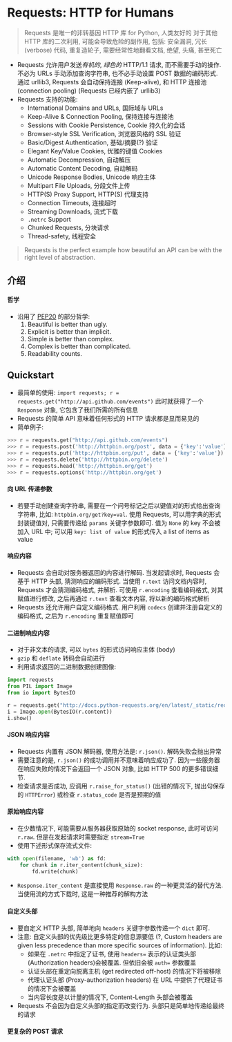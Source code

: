# Requests: HTTP for Humans

> Requests 是唯一的非转基因 HTTP 库 for Python, 人类友好的
对于其他 HTTP 库的二次利用, 可能会导致危险的副作用, 包括: 安全漏洞, 冗长 (verbose) 代码, 重复造轮子, 需要经常性地翻看文档, 绝望, 头痛, 甚至死亡

- Requests 允许用户发送*有机的*, *绿色的* HTTP/1.1 请求, 而不需要手动的操作. 不必为 URLs 手动添加查询字符串, 也不必手动设置 POST 数据的编码形式. 通过 urllib3, Requests 会自动保持连接 (Keep-alive), 和 HTTP 连接池 (connection pooling) (Requests 已经内嵌了 urllib3)
- Requests 支持的功能:
    - International Domains and URLs, 国际域与 URLs
    - Keep-Alive & Connection Pooling, 保持连接与连接池
    - Sessions with Cookie Persistence, Cookie 持久化的会话
    - Browser-style SSL Verification, 浏览器风格的 SSL 验证
    - Basic/Digest Authentication, 基础/摘要(?) 验证
    - Elegant Key/Value Cookies, 优雅的键值 Cookies
    - Automatic Decompression, 自动解压
    - Automatic Content Decoding, 自动解码
    - Unicode Response Bodies, Unicode 响应主体
    - Multipart File Uploads, 分段文件上传
    - HTTP(S) Proxy Support, HTTP(S) 代理支持
    - Connection Timeouts, 连接超时
    - Streaming Downloads, 流式下载
    - `.netrc` Support
    - Chunked Requests, 分块请求
    - Thread-safety, 线程安全

> Requests is the perfect example how beautiful an API can be with the right level of abstraction.

## 介绍

#### 哲学

- 沿用了 [PEP20](https://www.python.org/dev/peps/pep-0020/) 的部分哲学:
    1. Beautiful is better than ugly.
    2. Explicit is better than implicit.
    3. Simple is better than complex.
    4. Complex is better than complicated.
    5. Readability counts.

## Quickstart

- 最简单的使用: `import requests; r = requests.get("http://api.github.com/events")` 此时就获得了一个 `Response` 对象, 它包含了我们所需的所有信息
- Requests 的简单 API 意味着任何形式的 HTTP 请求都是显而易见的
- 简单例子:

```python
>>> r = requests.get("http://api.github.com/events")
>>> r = requests.post('http://httpbin.org/post', data = {'key':'value'})
>>> r = requests.put('http://httpbin.org/put', data = {'key':'value'})
>>> r = requests.delete('http://httpbin.org/delete')
>>> r = requests.head('http://httpbin.org/get')
>>> r = requests.options('http://httpbin.org/get')
```

#### 向 URL 传递参数

- 若要手动创建查询字符串, 需要在一个问号标记之后以键值对的形式给出查询字符串, 比如: `httpbin.org/get?key=val`. 使用 Requests, 可以用字典的形式封装键值对, 只需要传递给 `params` 关键字参数即可. 值为 `None` 的 key 不会被加入 URL 中; 可以用 `key: list of value` 的形式传入 a list of items as value

#### 响应内容

- Requests 会自动对服务器返回的内容进行解码. 当发起请求时, Requests 会基于 HTTP 头部, 猜测响应的编码形式. 当使用 `r.text` 访问文档内容时, Requests 才会猜测编码格式, 并解析. 可使用 `r.encoding` 查看编码格式, 对其赋值进行修改, 之后再通过 `r.text` 查看文本内容, 将以新的编码格式解析
- Requests 还允许用户自定义编码格式. 用户利用 `codecs` 创建并注册自定义的编码格式, 之后为 `r.encoding` 重复赋值即可

#### 二进制响应内容

- 对于非文本的请求, 可以 `bytes` 的形式访问响应主体 (body)
- `gzip` 和 `deflate` 转码会自动进行
- 利用请求返回的二进制数据创建图像:

```python
import requests
from PIL import Image
from io import BytesIO

r = requests.get("http://docs.python-requests.org/en/latest/_static/requests-sidebar.png")
i = Image.open(BytesIO(r.content))
i.show()
```

#### JSON 响应内容

- Requests 内置有 JSON 解码器, 使用方法是: `r.json()`. 解码失败会抛出异常
- 需要注意的是, `r.json()` 的成功调用并不意味着响应成功了. 因为一些服务器在响应失败的情况下会返回一个 JSON 对象, 比如 HTTP 500 的更多错误细节.
- 检查请求是否成功, 应调用 `r.raise_for_status()` (出错的情况下, 抛出句保存的 `HTTPError`) 或检查 `r.status_code` 是否是预期的值

#### 原始响应内容

- 在少数情况下, 可能需要从服务器获取原始的 socket response, 此时可访问 `r.raw`. 但是在发起请求时需要指定 `stream=True`
- 使用下述形式保存流式文件:

```python
with open(filename, 'wb') as fd:
    for chunk in r.iter_content(chunk_size):
        fd.write(chunk)
```

- `Response.iter_content` 是直接使用 `Response.raw` 的一种更灵活的替代方法. 当使用流的方式下载时, 这是一种推荐的解构方法

#### 自定义头部

- 要自定义 HTTP 头部, 简单地向 `headers` 关键字参数传递一个 `dict` 即可.
- 注意: 自定义头部的优先级比更多特定的信息源要低 (?, Custom headers are given less precedence than more specific sources of information). 比如:
    - 如果在 `.netrc` 中指定了证书, 使用 `headers=` 表示的认证类头部(Authorization headers)会被覆盖. 但依旧会被 `auth=` 参数覆盖
    - 认证头部在重定向脱离主机 (get redirected off-host) 的情况下将被移除
    - 代理认证头部 (Proxy-authorization headers) 在 URL 中提供了代理证书的情况下会被覆盖
    - 当内容长度是以计量的情况下, Content-Length 头部会被覆盖
- Requests 不会因为自定义头部的指定而改变行为. 头部只是简单地传递给最终的请求

#### 更复杂的 POST 请求
